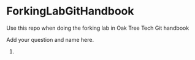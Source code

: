 # ForkingLabGitHandbook
Use this repo when doing the forking lab in Oak Tree Tech Git handbook

Add your question and name here.

1. 
